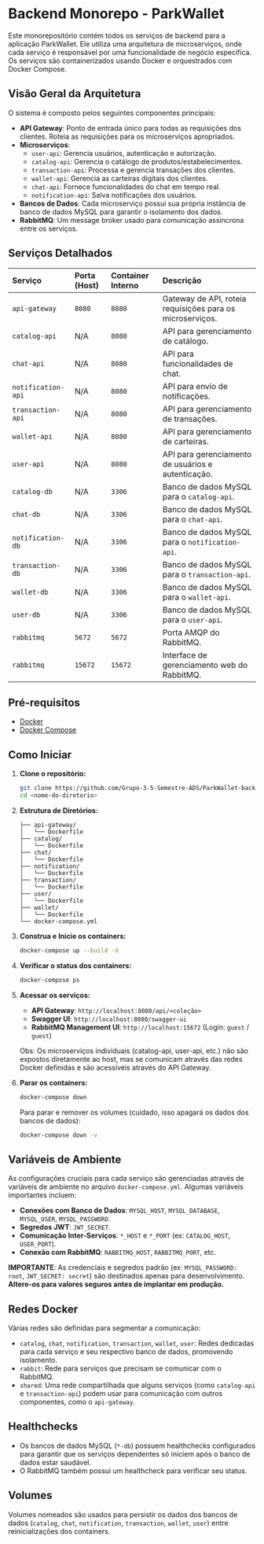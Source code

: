 # Backend Monorepo - ParkWallet

Este monorepositório contém todos os serviços de backend para a aplicação ParkWallet. Ele utiliza uma arquitetura de microserviços, onde cada serviço é responsável por uma funcionalidade de negócio específica. Os serviços são containerizados usando Docker e orquestrados com Docker Compose.

## Visão Geral da Arquitetura

O sistema é composto pelos seguintes componentes principais:

*   **API Gateway**: Ponto de entrada único para todas as requisições dos clientes. Roteia as requisições para os microserviços apropriados.
*   **Microserviços**:
    *   `user-api`: Gerencia usuários, autenticação e autorização.
    *   `catalog-api`: Gerencia o catálogo de produtos/estabelecimentos.
    *   `transaction-api`: Processa e gerencia transações dos clientes.
    *   `wallet-api`: Gerencia as carteiras digitais dos clientes.
    *   `chat-api`: Fornece funcionalidades do chat em tempo real.
    *   `notification-api`: Salva notificações dos usuários.
*   **Bancos de Dados**: Cada microserviço possui sua própria instância de banco de dados MySQL para garantir o isolamento dos dados.
*   **RabbitMQ**: Um message broker usado para comunicação assíncrona entre os serviços.

## Serviços Detalhados

| Serviço            | Porta (Host) | Container Interno | Descrição                                                 |
|:-------------------|:-------------|:------------------|:----------------------------------------------------------|
| `api-gateway`      | `8080`       | `8080`            | Gateway de API, roteia requisições para os microserviços. |
| `catalog-api`      | N/A          | `8080`            | API para gerenciamento de catálogo.                       |
| `chat-api`         | N/A          | `8080`            | API para funcionalidades de chat.                         |
| `notification-api` | N/A          | `8080`            | API para envio de notificações.                           |
| `transaction-api`  | N/A          | `8080`            | API para gerenciamento de transações.                     |
| `wallet-api`       | N/A          | `8080`            | API para gerenciamento de carteiras.                      |
| `user-api`         | N/A          | `8080`            | API para gerenciamento de usuários e autenticação.        |
| `catalog-db`       | N/A          | `3306`            | Banco de dados MySQL para o `catalog-api`.                |
| `chat-db`          | N/A          | `3306`            | Banco de dados MySQL para o `chat-api`.                   |
| `notification-db`  | N/A          | `3306`            | Banco de dados MySQL para o `notification-api`.           |
| `transaction-db`   | N/A          | `3306`            | Banco de dados MySQL para o `transaction-api`.            |
| `wallet-db`        | N/A          | `3306`            | Banco de dados MySQL para o `wallet-api`.                 |
| `user-db`          | N/A          | `3306`            | Banco de dados MySQL para o `user-api`.                   |
| `rabbitmq`         | `5672`       | `5672`            | Porta AMQP do RabbitMQ.                                   |
| `rabbitmq`         | `15672`      | `15672`           | Interface de gerenciamento web do RabbitMQ.               |

## Pré-requisitos

*   [Docker](https://www.docker.com/get-started)
*   [Docker Compose](https://docs.docker.com/compose/install/)

## Como Iniciar

1. **Clone o repositório:**
    ```bash
    git clone https://github.com/Grupo-3-5-Semestre-ADS/ParkWallet-backend.git
    cd <nome-do-diretorio>
    ```

2. **Estrutura de Diretórios:**
    ```
    ├── api-gateway/
    │   └── Dockerfile
    ├── catalog/
    │   └── Dockerfile
    ├── chat/
    │   └── Dockerfile
    ├── notification/
    │   └── Dockerfile
    ├── transaction/
    │   └── Dockerfile
    ├── user/
    │   └── Dockerfile
    ├── wallet/
    │   └── Dockerfile
    └── docker-compose.yml
    ```

3. **Construa e Inicie os containers:**
    ```bash
    docker-compose up --build -d
    ```

4. **Verificar o status dos containers:**
    ```bash
    docker-compose ps
    ```
    
5. **Acessar os serviços:**
    *   **API Gateway**: `http://localhost:8080/api/<coleção>`
    *   **Swagger UI**: `http://localhost:8080/swagger-ui`
    *   **RabbitMQ Management UI**: `http://localhost:15672` (Login: `guest` / `guest`)

    Obs: Os microserviços individuais (catalog-api, user-api, etc.) não são expostos diretamente ao host, mas se comunicam através das redes Docker definidas e são acessíveis através do API Gateway.

6. **Parar os containers:**
    ```bash
    docker-compose down
    ```
    Para parar e remover os volumes (cuidado, isso apagará os dados dos bancos de dados):
    ```bash
    docker-compose down -v
    ```

## Variáveis de Ambiente

As configurações cruciais para cada serviço são gerenciadas através de variáveis de ambiente no arquivo `docker-compose.yml`. Algumas variáveis importantes incluem:

*   **Conexões com Banco de Dados**: `MYSQL_HOST`, `MYSQL_DATABASE`, `MYSQL_USER`, `MYSQL_PASSWORD`.
*   **Segredos JWT**: `JWT_SECRET`.
*   **Comunicação Inter-Serviços**: `*_HOST` e `*_PORT` (ex: `CATALOG_HOST`, `USER_PORT`).
*   **Conexão com RabbitMQ**: `RABBITMQ_HOST`, `RABBITMQ_PORT`, etc.

**IMPORTANTE**: As credenciais e segredos padrão (ex: `MYSQL_PASSWORD: root`, `JWT_SECRET: secret`) são destinados apenas para desenvolvimento. **Altere-os para valores seguros antes de implantar em produção.**

## Redes Docker

Várias redes são definidas para segmentar a comunicação:

*   `catalog`, `chat`, `notification`, `transaction`, `wallet`, `user`: Redes dedicadas para cada serviço e seu respectivo banco de dados, promovendo isolamento.
*   `rabbit`: Rede para serviços que precisam se comunicar com o RabbitMQ.
*   `shared`: Uma rede compartilhada que alguns serviços (como `catalog-api` e `transaction-api`) podem usar para comunicação com outros componentes, como o `api-gateway`.

## Healthchecks

*   Os bancos de dados MySQL (`*-db`) possuem healthchecks configurados para garantir que os serviços dependentes só iniciem após o banco de dados estar saudável.
*   O RabbitMQ também possui um healthcheck para verificar seu status.

## Volumes

Volumes nomeados são usados para persistir os dados dos bancos de dados (`catalog`, `chat`, `notification`, `transaction`, `wallet`, `user`) entre reinicializações dos containers.
